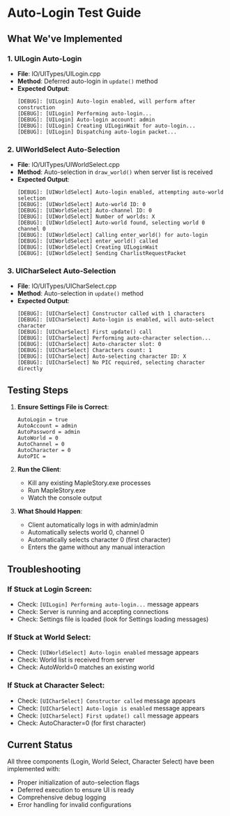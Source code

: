 # Auto-Login Test Guide

## What We've Implemented

### 1. UILogin Auto-Login
- **File**: IO/UITypes/UILogin.cpp
- **Method**: Deferred auto-login in `update()` method
- **Expected Output**:
  ```
  [DEBUG]: [UILogin] Auto-login enabled, will perform after construction
  [DEBUG]: [UILogin] Performing auto-login...
  [DEBUG]: [UILogin] Auto-login account: admin
  [DEBUG]: [UILogin] Creating UILoginWait for auto-login...
  [DEBUG]: [UILogin] Dispatching auto-login packet...
  ```

### 2. UIWorldSelect Auto-Selection
- **File**: IO/UITypes/UIWorldSelect.cpp
- **Method**: Auto-selection in `draw_world()` when server list is received
- **Expected Output**:
  ```
  [DEBUG]: [UIWorldSelect] Auto-login enabled, attempting auto-world selection
  [DEBUG]: [UIWorldSelect] Auto-world ID: 0
  [DEBUG]: [UIWorldSelect] Auto-channel ID: 0
  [DEBUG]: [UIWorldSelect] Number of worlds: X
  [DEBUG]: [UIWorldSelect] Auto-world found, selecting world 0 channel 0
  [DEBUG]: [UIWorldSelect] Calling enter_world() for auto-login
  [DEBUG]: [UIWorldSelect] enter_world() called
  [DEBUG]: [UIWorldSelect] Creating UILoginWait
  [DEBUG]: [UIWorldSelect] Sending CharlistRequestPacket
  ```

### 3. UICharSelect Auto-Selection
- **File**: IO/UITypes/UICharSelect.cpp
- **Method**: Auto-selection in `update()` method
- **Expected Output**:
  ```
  [DEBUG]: [UICharSelect] Constructor called with 1 characters
  [DEBUG]: [UICharSelect] Auto-login is enabled, will auto-select character
  [DEBUG]: [UICharSelect] First update() call
  [DEBUG]: [UICharSelect] Performing auto-character selection...
  [DEBUG]: [UICharSelect] Auto-character slot: 0
  [DEBUG]: [UICharSelect] Characters count: 1
  [DEBUG]: [UICharSelect] Auto-selecting character ID: X
  [DEBUG]: [UICharSelect] No PIC required, selecting character directly
  ```

## Testing Steps

1. **Ensure Settings File is Correct**:
   ```
   AutoLogin = true
   AutoAccount = admin
   AutoPassword = admin
   AutoWorld = 0
   AutoChannel = 0
   AutoCharacter = 0
   AutoPIC = 
   ```

2. **Run the Client**:
   - Kill any existing MapleStory.exe processes
   - Run MapleStory.exe
   - Watch the console output

3. **What Should Happen**:
   - Client automatically logs in with admin/admin
   - Automatically selects world 0, channel 0
   - Automatically selects character 0 (first character)
   - Enters the game without any manual interaction

## Troubleshooting

### If Stuck at Login Screen:
- Check: `[UILogin] Performing auto-login...` message appears
- Check: Server is running and accepting connections
- Check: Settings file is loaded (look for Settings loading messages)

### If Stuck at World Select:
- Check: `[UIWorldSelect] Auto-login enabled` message appears
- Check: World list is received from server
- Check: AutoWorld=0 matches an existing world

### If Stuck at Character Select:
- Check: `[UICharSelect] Constructor called` message appears
- Check: `[UICharSelect] Auto-login is enabled` message appears
- Check: `[UICharSelect] First update() call` message appears
- Check: AutoCharacter=0 (for first character)

## Current Status
All three components (Login, World Select, Character Select) have been implemented with:
- Proper initialization of auto-selection flags
- Deferred execution to ensure UI is ready
- Comprehensive debug logging
- Error handling for invalid configurations